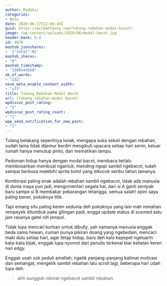 ```yaml
---
author: Redaksi
categories:
- Note
date: 2020-06-17T22:04:49Z
guid: https://wildanfauzy.com/tukang-rebahan-modal-bacot/
image: /wp-content/uploads/2020/06/modal-bacot.jpg
header-mask: 0.4
id: 4076
mashsb_jsonshares:
- '{"total":0}'
mashsb_shares:
- "0"
mashsb_timestamp:
- "1596544569"
nb_of_words:
- "232"
neve_meta_enable_content_width:
- "off"
title: Tukang Rebahan Modal Bacot
url: /tukang-rebahan-modal-bacot/
wpdiscuz_post_rating:
- "5"
wpdiscuz_post_rating_count:
- "1"
wpp_send_notification_for_new_post:
- "1"
---
```


Tulang belakang sepertinya lunak, mengapa suka sekali dengan rebahan, sudah lama tidak dijemur berdiri mengikuti upacara setiap hari senin, keluar rumah hanya menutup pintu, dan mematikan lampu.

Pedoman hidup hanya dengan modal bacot, membaca terlalu membosankan membuat ngantuk, mending ngopi sambil ngebacot, ludah sampai berbusa melebihi sprite botol yang dikocok seribu tahun lamanya.

Kombinasi paling enak adalah rebahan sambil ngebacot, tidak ada manusia di dunia maya pun jadi, mengomentari segala hal, dari si A ganti sempak baru sampe si B membakar pekarangan tetangga, semua salah! opini saya paling bener, pokoknya titik.

Tapi emang situ paling keren sedunia deh pokoknya yang lain mah remahan rempeyek ditumbuk pake gilingan padi, engga update status di sosmed satu jam rasanya gatel nih jempol.

Tidak lupa mencari korban untuk dibully, yah namanya manusia enggak beda sama hewan, cuman punya pikiran doang yang ngebedain, mencaci maki dulu setiap hari, agar tetap hidup, baru deh kalo kepepet ngeluarin kata-kata bijak, enggak lupa nyomot dari penulis terkenal biar keliatan keren nan edgy.

Enggak usah sok peduli amatlah, ngetik panjang-panjang kalimat motivasi dan semangat, mengetik sambil rebahan lalu scroll lagi, beberapa hari udah lupa deh.

<blockquote class="wp-block-quote">
  <p>
    ahh sungguh nikmat ngebacot sambil rebahan.
  </p>
</blockquote>